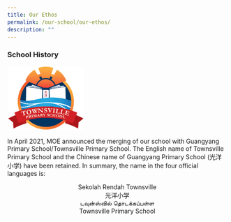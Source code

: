 ```yaml
---
title: Our Ethos
permalink: /our-school/our-ethos/
description: ""
---
```

### School History

<img src="/images/TVPS%20confirmed%20logo-01.png" 
     style="width:35%">
		 
In April 2021, MOE announced the merging of our school with Guangyang Primary School/Townsville Primary School. The English name of Townsville Primary School and the Chinese name of Guangyang Primary School (光洋小学) have been retained. In summary, the name in the four official languages is:

<center>Sekolah Rendah Townsville<br>
光洋小学<br>
டவுன்ஸ்வில் தொடக்கப்பள்ள<br>
Townsville Primary School</center>

